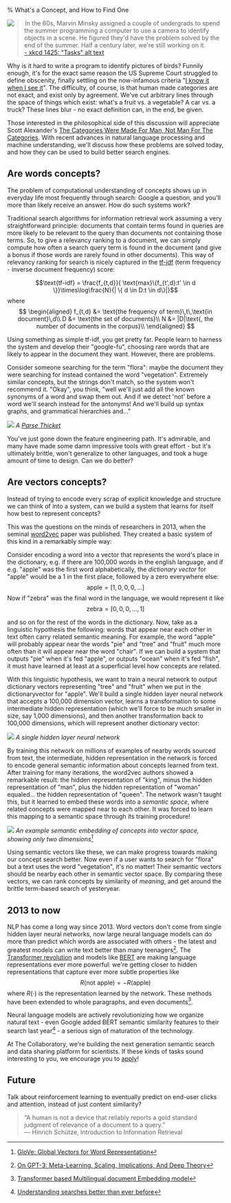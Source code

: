 % What's a Concept, and How to Find One

<a href="https://xkcd.com/1425/"><img src="xkcdtasks.png" style="float: left; max-width: 25%;margin-right: 5%;"/></a>

> In the 60s, Marvin Minsky assigned a couple of undergrads to spend the summer programming a computer to use a camera to identify objects in a scene. He figured they'd have the problem solved by the end of the summer. Half a century later, we're still working on it.<br>[- xkcd 1425: "Tasks" alt text](https://xkcd.com/1425)

Why is it hard to write a program to identify pictures of birds? Funnily enough, it's for the exact same reason the US Supreme Court struggled to define obscenity, finally settling on the now-infamous criteria "[I know it when I see it](https://en.wikipedia.org/wiki/I_know_it_when_I_see_it)". The difficulty, of course, is that human made categories are not exact, and exist only by agreement. We've cut arbitrary lines through the space of things which exist: what's a fruit vs. a vegetable? A car vs. a truck? These lines blur - no exact definition can, in the end, be given.

Those interested in the philosophical side of this discussion will appreciate Scott Alexander's [The Categories Were Made For Man, Not Man For The Categories](https://slatestarcodex.com/2014/11/21/the-categories-were-made-for-man-not-man-for-the-categories/). With recent advances in natural language processing and machine understanding, we'll discuss how these problems are solved today, and how they can be used to build better search engines.

## Are words concepts?
The problem of computational understanding of concepts shows up in everyday life most frequently through search: Google a question, and you'll more than likely receive an answer. How do such systems work?

Traditional search algorithms for information retrieval work assuming a very straightforward principle: documents that contain terms found in queries are more likely to be relevant to the query than documents not containing those terms. So, to give a relevancy ranking to a document, we can simply compute how often a search query term is found in the document (and give a bonus if those words are rarely found in other documents). This way of relevancy ranking for search is nicely captured in the [tf-idf](https://en.wikipedia.org/wiki/Tf%E2%80%93idf) (term frequency - inverse document frequency) score:

$$\text{tf-idf} = \frac{f_{t,d}}{ \text{max}\{f_{t',d}:t' \in d \}}\times\log\frac{N}{| \{ d \in D:t \in d\}|}$$
where
$$
\begin{aligned}
f_{t,d} &= \text{the frequency of term}\,t\,\text{in document}\,d\\
D &= \text{the set of documents}\\
N &= |D|\text{, the number of documents in the corpus}\\
\end{aligned}
$$

Using something as simple tf-idf, you get pretty far. People learn to harness the system and develop their "google-fu", choosing rare words that are likely to appear in the document they want. However, there are problems.

Consider someone searching for the term "flora": maybe the document they were searching for instead contained the word "vegetation". Extremely similar concepts, but the strings don't match, so the system won't recommend it. "Okay", you think, "well we'll just add all the known synonyms of a word and swap them out. And if we detect 'not' before a word we'll search instead for the antonyms! And we'll build up syntax graphs, and grammatical hierarchies and..."

![](parsethicket.jpg)
*A [Parse Thicket](https://en.wikipedia.org/wiki/Parse_thicket)*

You've just gone down the feature engineering path. It's admirable, and many have made some damn impressive tools with great effort - but it's ultimately brittle, won't generalize to other languages, and took a huge amount of time to design. Can we do better?

## Are vectors concepts?
Instead of trying to encode every scrap of explicit knowledge and structure we can think of into a system, can we build a system that learns for itself how best to represent concepts?

This was the questions on the minds of researchers in 2013, when the seminal [word2vec](https://arxiv.org/abs/1301.3781) paper was published. They created a basic system of this kind in a remarkably simple way:

Consider encoding a word into a vector that represents the word's place in the dictionary, e.g. if there are 100,000 words in the english language, and if e.g. "apple" was the first word alphabetically, the *dictionary vector* for "apple" would be a 1 in the first place, followed by a zero everywhere else:
$$\text{apple} = [1,0,0,0,...]$$
Now if "zebra" was the final word in the language, we would represent it like
$$\text{zebra} = [0,0,0,...,1]$$

and so on for the rest of the words in the dictionary. Now, take as a linguistic hypothesis the following: words that appear near each other in text often carry related semantic meaning. For example, the word "apple" will probably appear near the words "pie" and "tree" and "fruit" much more often than it will appear near the word "chair". If we can build a system that outputs "pie" when it's fed "apple", or outputs "ocean" when it's fed "fish", it must have learned at least at a superficial level how concepts are related.

With this linguistic hypothesis, we want to train a neural network to output dictionary vectors representing "tree" and "fruit" when we put in the dictionaryvector for "apple". We'll build a single hidden layer neural network that accepts a 100,000 dimension vector, learns a transformation to some intermediate hidden representation (which we'll force to be much smaller in size, say 1,000 dimensions), and then another transformation back to 100,000 dimensions, which will represent another dictionary vector:

![](autoencoder.png)
*A single hidden layer neural network*

By training this network on millions of examples of nearby words sourced from text, the intermediate, hidden representation in the network is forced to encode general semantic information about concepts learned from text. After training for many iterations, the word2vec authors showed a remarkable result: the hidden representation of "king", minus the hidden representation of "man", plus the hidden representation of "woman" equaled... the hidden representation of "queen". The network wasn't taught this, but it learned to embed these words into a *semantic space*, where related concepts were mapped near to each other. It was forced to learn this mapping to a semantic space through its training procedure!

![](glove_embedding.jpg)
*An example semantic embedding of concepts into vector space, showing only two dimensions[^glove]*

Using semantic vectors like these, we can make progress towards making our concept search better. Now even if a user wants to search for "flora" but a text uses the word "vegetation", it's no matter! Their semantic vectors should be nearby each other in semantic vector space. By comparing these vectors, we can rank concepts by similarity of *meaning*, and get around the brittle term-based search of yesteryear.

## 2013 to now
NLP has come a long way since 2013. Word vectors don't come from single hidden layer neural networks, now large neural language models can do more than predict which words are associated with others - the latest and greatest models can write text better than many teenagers[^gwerngpt3]. The [Transformer revolution](https://arxiv.org/abs/1706.03762) and models like [BERT](https://arxiv.org/abs/1810.04805) are making language representations ever more powerful: we're getting closer to hidden representations that capture ever more subtle properties like
$$ R(\text{not apple}) = - R(\text{apple})$$
where $R(\cdot)$ is the representation learned by the network. These methods have been extended to whole paragraphs, and even documents[^laser].

Neural language models are actively revolutionizing how we organize natural text - even Google added BERT semantic similarity features to their search last year[^googlebert] - a serious sign of maturation of the technology.

At The Collaboratory, we're building the next generation semantic search and data sharing platform for scientists. If these kinds of tasks sound interesting to you, we encourage you to [apply](mailto:branton@thecollaboratory.ai)!

## Future
Talk about reinforcement learning to eventually predict on end-user clicks and attention, instead of just content similarity?

>“A human is not a device that reliably reports a gold standard judgment of relevance of a document to a query.”</br>― Hinrich Schütze, Introduction to Information Retrieval 

[^glove]: [GloVe: Global Vectors for Word Representation](https://nlp.stanford.edu/projects/glove/)
[^gwerngpt3]: [On GPT-3: Meta-Learning, Scaling, Implications, And Deep Theory](https://www.gwern.net/newsletter/2020/05#gpt-3)
[^laser]: [Transformer based Multilingual document Embedding model](https://arxiv.org/abs/2008.08567)
[^googlebert]: [Understanding searches better than ever before](https://blog.google/products/search/search-language-understanding-bert/)
